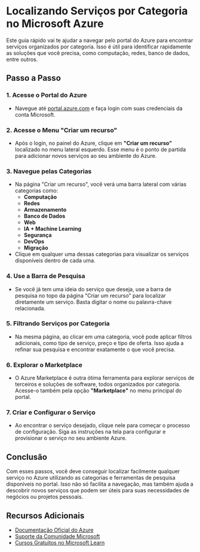 # Localizando Serviços por Categoria no Microsoft Azure

Este guia rápido vai te ajudar a navegar pelo portal do Azure para encontrar serviços organizados por categoria. Isso é útil para identificar rapidamente as soluções que você precisa, como computação, redes, banco de dados, entre outros.

## Passo a Passo

### 1. Acesse o Portal do Azure
- Navegue até [portal.azure.com](https://portal.azure.com) e faça login com suas credenciais da conta Microsoft.

### 2. Acesse o Menu "Criar um recurso"
- Após o login, no painel do Azure, clique em **"Criar um recurso"** localizado no menu lateral esquerdo. Esse menu é o ponto de partida para adicionar novos serviços ao seu ambiente do Azure.

### 3. Navegue pelas Categorias
- Na página "Criar um recurso", você verá uma barra lateral com várias categorias como:
  - **Computação**
  - **Redes**
  - **Armazenamento**
  - **Banco de Dados**
  - **Web**
  - **IA + Machine Learning**
  - **Segurança**
  - **DevOps**
  - **Migração**
- Clique em qualquer uma dessas categorias para visualizar os serviços disponíveis dentro de cada uma.

### 4. Use a Barra de Pesquisa
- Se você já tem uma ideia do serviço que deseja, use a barra de pesquisa no topo da página "Criar um recurso" para localizar diretamente um serviço. Basta digitar o nome ou palavra-chave relacionada.

### 5. Filtrando Serviços por Categoria
- Na mesma página, ao clicar em uma categoria, você pode aplicar filtros adicionais, como tipo de serviço, preço e tipo de oferta. Isso ajuda a refinar sua pesquisa e encontrar exatamente o que você precisa.

### 6. Explorar o Marketplace
- O Azure Marketplace é outra ótima ferramenta para explorar serviços de terceiros e soluções de software, todos organizados por categoria. Acesse-o também pela opção **"Marketplace"** no menu principal do portal.

### 7. Criar e Configurar o Serviço
- Ao encontrar o serviço desejado, clique nele para começar o processo de configuração. Siga as instruções na tela para configurar e provisionar o serviço no seu ambiente Azure.

## Conclusão

Com esses passos, você deve conseguir localizar facilmente qualquer serviço no Azure utilizando as categorias e ferramentas de pesquisa disponíveis no portal. Isso não só facilita a navegação, mas também ajuda a descobrir novos serviços que podem ser úteis para suas necessidades de negócios ou projetos pessoais.

## Recursos Adicionais

- [Documentação Oficial do Azure](https://docs.microsoft.com/azure)
- [Suporte da Comunidade Microsoft](https://docs.microsoft.com/answers/)
- [Cursos Gratuitos no Microsoft Learn](https://learn.microsoft.com/training/)

